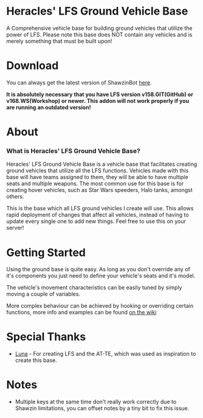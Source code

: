 # Heracles' LFS Ground Vehicle Base
A Comprehensive vehicle base for building ground vehicles that utilize the power of LFS.
Please note this base does NOT contain any vehicles and is merely something that must be built upon!

# Download
You can always get the latest version of ShawzinBot [here](https://github.com/ianespana/lfs_ground_base/releases/latest).

**It is absolutely necessary that you have LFS version v158.GIT(GitHub) or v168.WS(Workshop) or newer. This addon will not work properly if you are running an outdated version!**

# About

### What is Heracles' LFS Ground Vehicle Base?

Heracles' LFS Ground Vehicle Base is a vehicle base that facilitates creating ground vehicles that utilize all the LFS functions. Vehicles made with this base will have teams assigned to them, they will be able to have multiple seats and multiple weapons.
The most common use for this base is for creating hover vehicles, such as Star Wars speeders, Halo tanks, amongst others.

This is the base which all LFS ground vehicles I create will use. This allows rapid deployment of changes that affect all vehicles, instead of having to update every single one to add new things.
Feel free to use this on your server!

# Getting Started
Using the ground base is quite easy. As long as you don't override any of it's components you just need to define your vehicle's seats and it's model.

The vehicle's movement characteristics can be easily tuned by simply moving a couple of variables.

More complex behaviour can be achieved by hooking or overriding certain functions, more info and examples can be found [on the wiki](https://ianespana.github.io/lfs_ground_base/)

# Special Thanks
* [Luna](url=https://steamcommunity.com/profiles/76561197995010235) - For creating LFS and the AT-TE, which was used as inspiration to create this base.

# Notes
* Multiple keys at the same time don't really work correctly due to Shawzin limitations, you can offset notes by a tiny bit to fix this issue.
